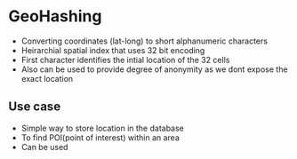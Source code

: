 # GeoHashing 

* Converting coordinates (lat-long) to short alphanumeric characters
* Heirarchial spatial index that uses 32 bit encoding 
* First character identifies the intial location of the 32 cells 
* Also can be used to provide degree of anonymity as we dont expose the exact location 

## Use case
* Simple way to store location in the database
* To find POI(point of interest) within an area
* Can be used 